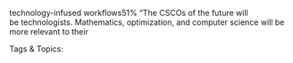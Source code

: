 technology-infused 
workflows51%  “The CSCOs of the future will  
be technologists. Mathematics, 
optimization, and computer science 
will be more relevant to their 

   Tags & Topics:
   